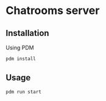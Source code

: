 # Chatrooms server

## Installation

Using PDM

```sh
pdm install
```

## Usage

```sh
pdm run start
```
